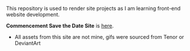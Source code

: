 This repository is used to render site projects as I am learning front-end website development. 

**Commencement Save the Date Site** is [here](https://html-preview.github.io/?url=https://github.com/Olefincode/savethedate_site/blob/main/Commencement%20Site/home_page.html).
* All assets from this site are not mine, gifs were sourced from Tenor or DeviantArt
